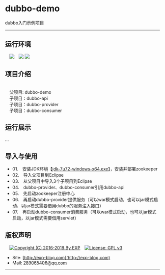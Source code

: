 # dubbo-demo
dubbo入门示例项目

------


## 运行环境

　![](https://img.shields.io/badge/Registry-zookeeper%203.4.7-brightgreen.svg)　![](https://img.shields.io/badge/Build-Maven%203.2.5-brightgreen.svg)  ![](https://img.shields.io/badge/JDK-1.7%2B-brightgreen.svg)


## 项目介绍

<br/>　父项目: dubbo-demo
<br/>　子项目：dubbo-api
<br/>　子项目：dubbo-provider
<br/>　子项目：dubbo-consumer

      
## 运行展示

...



## 导入与使用

- 01.　安装JDK环境【[jdk-7u72-windows-x64.exe](https://github.com/lyy289065406/environment/tree/master/environment/java/JDK/windows/x64/jdk-7u72-windows-x64.exe)】，安装并部署zookeeper
- 02.　导入父项目到Eclipse
- 03.　从父项目中导入3个子项目到Eclipse
- 04.　dubbo-provider、dubbo-consumer引用dubbo-api
- 05.　先启动zookeeper注册中心
- 06.　再启动dubbo-provider提供服务（可以war模式启动，也可以jar模式启动，以jar模式需要借用dubbo的服务注入接口）
- 07.　再启动dubbo-consumer消费服务（可以war模式启动，也可以jar模式启动，以jar模式需要借用servlet）


## 版权声明

　[![Copyright (C) 2016-2018 By EXP](https://img.shields.io/badge/Copyright%20(C)-2006~2018%20By%20EXP-blue.svg)](http://exp-blog.com)　[![License: GPL v3](https://img.shields.io/badge/License-GPL%20v3-blue.svg)](https://www.gnu.org/licenses/gpl-3.0)
  

- Site: [http://exp-blog.com](http://exp-blog.com) 
- Mail: <a href="mailto:289065406@qq.com?subject=[EXP's Github]%20Your%20Question%20（请写下您的疑问）&amp;body=What%20can%20I%20help%20you?%20（需要我提供什么帮助吗？）">289065406@qq.com</a>


------

